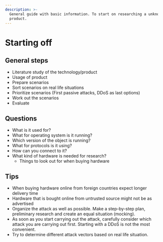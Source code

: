 ```yaml
---
description: >-
  General guide with basic information. To start on researching a unknown
  product.
---
```


# Starting off

## General steps

* Literature study of the technology/product
* Usage of product
* Prepare scenarios
* Sort scenarios on real life situations
* Prioritize scenarios \(First passive attacks, DDoS as last options\)
* Work out the scenarios
* Evaluate

## Questions 

* What is it used for?
* What for operating system is it running?
* Which version of the object is running?
* What for protocols is it using?
* How can you connect to it?
* What kind of hardware is needed for research?
  * Things to look out for when buying hardware

## Tips

* When buying hardware online from foreign countries expect longer delivery time
* Hardware that is bought online from untrusted source might not be as advertised
* Organize the attack as well as possible. Make a step-by-step plan, preliminary research and create an equal situation \(mocking\).
* As soon as you start carrying out the attack, carefully consider which attack you are carrying out first. Starting with a DDoS is not the most convenient.
* Try to determine different attack vectors based on real life situation.



